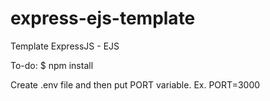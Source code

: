 # express-ejs-template
 Template ExpressJS - EJS
 
 To-do:
 $ npm install
 
 Create .env file and then put PORT variable.
 Ex. PORT=3000
 
 
